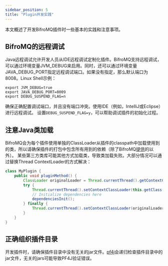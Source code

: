 ```yaml
---
sidebar_position: 5
title: "Plugin开发实践"
---
```


本文概述了开发BifroMQ插件时一些基本的实践和注意事项。

## BifroMQ的远程调试

Java远程调试允许开发人员从IDE远程调试定制化插件。BifroMQ支持远程调试，可以通过环境变量JVM_DEBUG来启用。同时，还可以通过环境变量JAVA_DEBUG_PORT指定远程调试端口。如果没有指定，那么默认端口为8008。Linux Shell示例：

```shell
export JVM_DEBUG=true
export JAVA_DEBUG_PORT=8009
export DEBUG_SUSPEND_FLAG=n
```

确保正确配置调试端口，并且没有端口冲突。使用IDE（例如，IntelliJ或Eclipse）进行远程调试。
设置`DEBUG_SUSPEND_FLAG=y`，可以帮助调试插件的初始化过程。

## 注意Java类加载

BifroMQ会为每个插件使用单独的ClassLoader从插件的classpath中加载使用到的类，所以请确保插件的打包中包含所有用到的依赖（除了BifroMQ[提供](intro.md#插件部署)的以外）。
某些第三方类库可能其他方式加载类，导致类加载失败。大部分情况可以通过替换Thread ContextLoader的方式解决：

```java
class MyPlugin {
    public void pluginMethod() {
        ClassLoader originalLoader = Thread.currentThread().getContextClassLoader();
        try {
            Thread.currentThread().setContextClassLoader(this.getClass().getClassLoader());
            // Initialize dependencies here  
            dependenciesInit();
        } finally {
            Thread.currentThread().setContextClassLoader(originalLoader);
        }
    }
}
```

## 正确组织插件目录

开发插件时，请确保插件目录中没有无关的jar文件。[pf4j](https://pf4j.org)会递归检查插件目录中的jar文件，无关的jars可能导致PF4J验证错误。